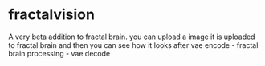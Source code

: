 # fractalvision
A very beta addition to fractal brain. you can upload a image it is uploaded to fractal brain and then you can see how it looks after vae encode - fractal brain processing - vae decode
